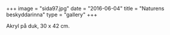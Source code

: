 +++
image = "sida97.jpg"
date = "2016-06-04"
title = "Naturens beskyddarinna"
type = "gallery"
+++

Akryl på duk, 30 x 42 cm.
